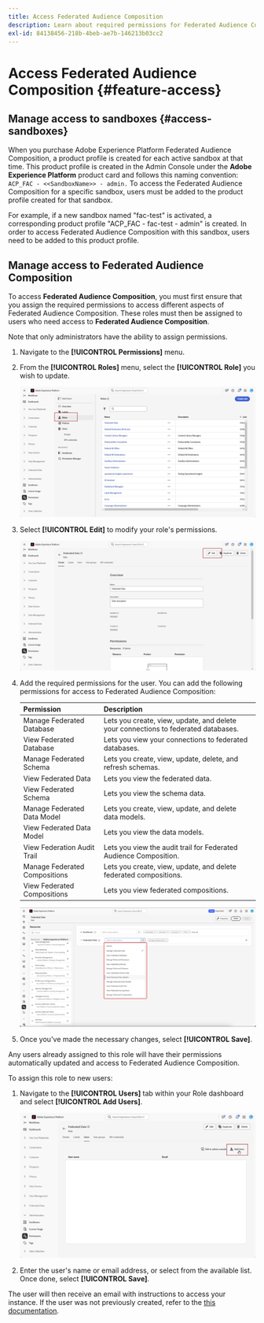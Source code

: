 ```yaml
---
title: Access Federated Audience Composition
description: Learn about required permissions for Federated Audience Composition
exl-id: 84138456-218b-4beb-ae7b-146213b03cc2
---
```

# Access Federated Audience Composition {#feature-access}

## Manage access to sandboxes {#access-sandboxes}

When you purchase Adobe Experience Platform Federated Audience Composition, a product profile is created for each active sandbox at that time. This product profile is created in the Admin Console under the **Adobe Experience Platform** product card and follows this naming convention: `ACP_FAC - <<SandboxName>> - admin.` To access the Federated Audience Composition for a specific sandbox, users must be added to the product profile created for that sandbox.

For example, if a new sandbox named "fac-test" is activated, a corresponding product profile "ACP_FAC - fac-test - admin" is created. In order to access Federated Audience Composition with this sandbox, users need to be added to this product profile.

## Manage access to Federated Audience Composition

To access **Federated Audience Composition**, you must first ensure that you assign the required permissions to access different aspects of Federated Audience Composition. These roles must then be assigned to users who need access to **Federated Audience Composition**.

Note that only administrators have the ability to assign permissions.

1. Navigate to the **[!UICONTROL Permissions]** menu.

1. From the **[!UICONTROL Roles]** menu, select the **[!UICONTROL Role]** you wish to update.

    ![](assets/access_fda_1.png)

1. Select **[!UICONTROL Edit]** to modify your role's permissions.

    ![](assets/access_fda_2.png)

1. Add the required permissions for the user. You can add the following permissions for access to Federated Audience Composition:

    | Permission | Description |
    | ---------- | ----------- |
    | Manage Federated Database | Lets you create, view, update, and delete your connections to federated databases. |
    | View Federated Database | Lets you view your connections to federated databases. |
    | Manage Federated Schema | Lets you create, view, update, delete, and refresh schemas. |
    | View Federated Data | Lets you view the federated data. |
    | View Federated Schema | Lets you view the schema data. |
    | Manage Federated Data Model | Lets you create, view, update, and delete data models. |
    | View Federated Data Model | Lets you view the data models. |
    | View Federation Audit Trail | Lets you view the audit trail for Federated Audience Composition.  |
    | Manage Federated Compositions | Lets you create, view, update, and delete federated compositions. |
    | View Federated Compositions | Lets you view federated compositions. |

    ![](assets/permissions.png)

1. Once you've made the necessary changes, select **[!UICONTROL Save]**.

Any users already assigned to this role will have their permissions automatically updated and access to Federated Audience Composition.

To assign this role to new users:

1. Navigate to the **[!UICONTROL Users]** tab within your Role dashboard and select **[!UICONTROL Add Users]**.

    ![](assets/access_fda_4.png)

1. Enter the user's name or email address, or select from the available list. Once done, select **[!UICONTROL Save]**.

The user will then receive an email with instructions to access your instance. If the user was not previously created, refer to the [this documentation](https://experienceleague.adobe.com/en/docs/experience-platform/access-control/abac/permissions-ui/users).
